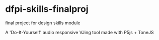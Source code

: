 # dfpi-skills-finalproj
final project for design skills module

A 'Do-It-Yourself' audio responsive VJing tool made with P5js + ToneJS
